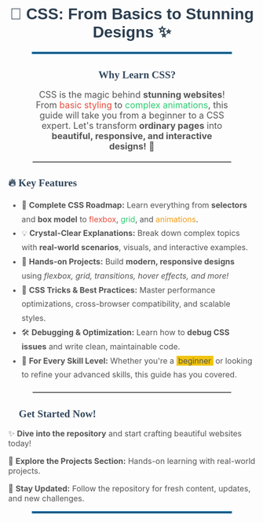 <h1 style="color: #2c3e50; font-family: Arial, sans-serif; text-align: center; font-size: 32px;">
  🎨 CSS: From Basics to Stunning Designs ✨
</h1>

<hr style="border: 2px solid #2980b9; width: 80%; margin: auto;">

<h2 style="color: #34495e; font-family: Georgia, serif; text-align: center;">
  📌 Why Learn CSS?
</h2>

<p style="font-size: 18px; color: #555; text-align: center; width: 80%; margin: auto;">
  CSS is the magic behind <b>stunning websites</b>! From <span style="color: #e74c3c;">basic styling</span> to 
  <span style="color: #2ecc71;">complex animations</span>, this guide will take you from a beginner to a CSS expert. 
  Let's transform <b>ordinary pages</b> into <b>beautiful, responsive, and interactive designs!</b> 🚀
</p>

<hr style="border: 1px solid #ccc; width: 80%; margin: 20px auto;">

<h2 style="color: #34495e; font-family: Georgia, serif;">🔥 Key Features</h2>

<ul style="line-height: 1.8; font-size: 16px; color: #555;">
  <li>📖 <b>Complete CSS Roadmap:</b> Learn everything from <b>selectors</b> and <b>box model</b> to 
      <span style="color: #e74c3c;">flexbox</span>, <span style="color: #2ecc71;">grid</span>, and <span style="color: #f39c12;">animations</span>.</li>
  <li>💡 <b>Crystal-Clear Explanations:</b> Break down complex topics with <b>real-world scenarios</b>, visuals, and interactive examples.</li>
  <li>🎯 <b>Hands-on Projects:</b> Build <b>modern, responsive designs</b> using <span style="font-style: italic;">flexbox, grid, transitions, hover effects, and more!</span></li>
  <li>🚀 <b>CSS Tricks & Best Practices:</b> Master performance optimizations, cross-browser compatibility, and scalable styles.</li>
  <li>🛠️ <b>Debugging & Optimization:</b> Learn how to <b>debug CSS issues</b> and write clean, maintainable code.</li>
  <li>🌟 <b>For Every Skill Level:</b> Whether you're a <span style="background-color: #f1c40f; padding: 0 4px;">beginner</span> or looking to refine your advanced skills, this guide has you covered.</li>
</ul>

<hr style="border: 1px solid #ccc; width: 80%; margin: 20px auto;">

<h2 style="color: #34495e; font-family: Georgia, serif;">🚀 Get Started Now!</h2>

<p style="font-size: 16px; color: #555;">✨ <b>Dive into the repository</b> and start crafting beautiful websites today!</p>

<p style="font-size: 16px; color: #555;">🔗 <b>Explore the Projects Section:</b> Hands-on learning with real-world projects.</p>
<p style="font-size: 16px; color: #555;">📌 <b>Stay Updated:</b> Follow the repository for fresh content, updates, and new challenges.</p>

<hr style="border: 2px solid #2980b9; width: 80%; margin: auto;">

